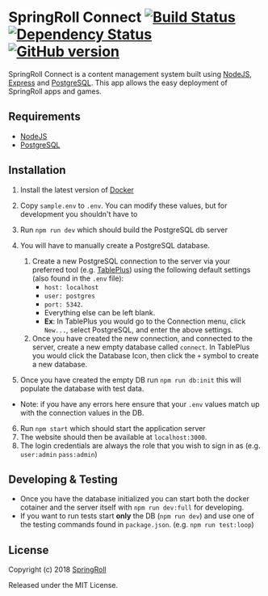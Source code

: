 # SpringRoll Connect [![Build Status](https://travis-ci.org/SpringRoll/SpringRollConnect.svg)](https://travis-ci.org/SpringRoll/SpringRollConnect) [![Dependency Status](https://david-dm.org/SpringRoll/SpringRollConnect.svg)](https://david-dm.org/SpringRoll/SpringRollConnect) [![GitHub version](https://badge.fury.io/gh/SpringRoll%2FSpringRollConnect.svg)](http://badge.fury.io/gh/SpringRoll%2FSpringRollConnect)

SpringRoll Connect is a content management system built using [NodeJS](https://nodejs.org/), [Express](http://expressjs.com/) and [PostgreSQL](https://www.postgresql.org/). This app allows the easy deployment of SpringRoll apps and games.

## Requirements

- [NodeJS](https://nodejs.org/)
- [PostgreSQL](https://www.postgresql.org/)

## Installation

1. Install the latest version of [Docker](https://www.docker.com/)
2. Copy `sample.env` to `.env`. You can modify these values, but for development you shouldn't have to
3. Run `npm run dev` which should build the PostgreSQL db server
4. You will have to manually create a PostgreSQL database.
   1. Create a new PostgreSQL connection to the server via your preferred tool (e.g. [TablePlus](https://tableplus.com/)) using the following default settings (also found in the `.env` file):
      - `host: localhost`
      - `user: postgres`
      - `port: 5342`.
      - Everything else can be left blank.
      - **Ex**: In TablePlus you would go to the Connection menu, click `New...`, select PostgreSQL, and enter the above settings.
    3. Once you have created the new connection, and connected to the server, create a new empty database called `connect`. In TablePlus you would click the Database Icon, then click the `+` symbol to create a new database.

5. Once you have created the empty DB run `npm run db:init` this will populate the database with test data.

- Note: if you have any errors here ensure that your `.env` values match up with the connection values in the DB.

6. Run `npm start` which should start the application server
7. The website should then be available at `localhost:3000`.
8. The login credentials are always the role that you wish to sign in as (e.g. `user:admin` `pass:admin`)

## Developing & Testing

- Once you have the database initialized you can start both the docker cotainer and the server itself with `npm run dev:full` for developing.
- If you want to run tests start **only** the DB (`npm run dev`) and use one of the testing commands found in `package.json`. (e.g. `npm run test:loop`)

## License

Copyright (c) 2018 [SpringRoll](https://github.com/SpringRoll)

Released under the MIT License.
